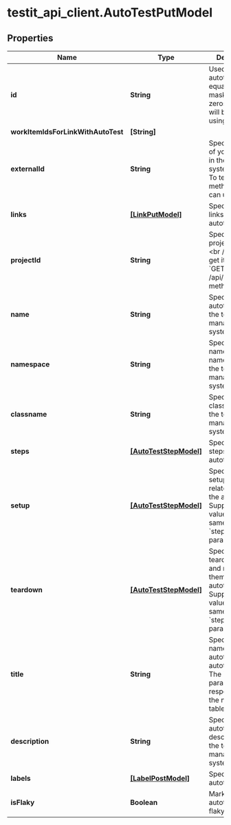 # testit_api_client.AutoTestPutModel

## Properties

Name | Type | Description | Notes
------------ | ------------- | ------------- | -------------
**id** | **String** | Used for search autotest. If value equals Guid mask filled with zeros, search will be executed using ExternalId | [optional] 
**workItemIdsForLinkWithAutoTest** | **[String]** |  | [optional] 
**externalId** | **String** | Specifies the ID of your autotest in the external system.&lt;br /&gt;  To test the method, you can use any ID. | 
**links** | [**[LinkPutModel]**](LinkPutModel.md) | Specifies the links in the autotest. | [optional] 
**projectId** | **String** | Specifies the project GUID.&lt;br /&gt;  You can get it using the &#x60;GET /api/v2/projects&#x60; method. | 
**name** | **String** | Specifies autotest name in the test management system. | 
**namespace** | **String** | Specifies the name of the namespace in the test management system. | [optional] 
**classname** | **String** | Specifies the class name in the test management system. | [optional] 
**steps** | [**[AutoTestStepModel]**](AutoTestStepModel.md) | Specifies the steps in the autotest. | [optional] 
**setup** | [**[AutoTestStepModel]**](AutoTestStepModel.md) | Specifies the setup steps and relates them to the autotest. Supported values are the same as in the &#x60;steps&#x60; parameter. | [optional] 
**teardown** | [**[AutoTestStepModel]**](AutoTestStepModel.md) | Specifies the teardown steps and relates them to the autotest. Supported values are the same as in the &#x60;steps&#x60; parameter. | [optional] 
**title** | **String** | Specifies the name of the autotest in the autotest card.   The &#x60;Name&#x60; parameter is responsible for the name in the table. | [optional] 
**description** | **String** | Specifies the autotest description in the test management system. | [optional] 
**labels** | [**[LabelPostModel]**](LabelPostModel.md) | Specifies autotest labels. | [optional] 
**isFlaky** | **Boolean** | Marks the autotest as flaky. | [optional] 


